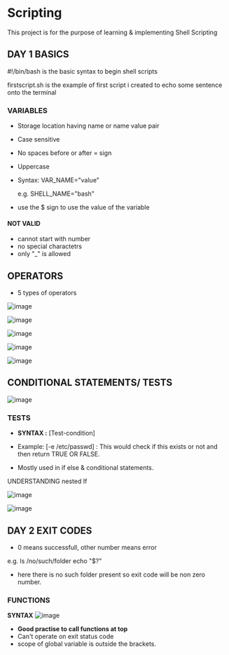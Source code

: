 # Scripting
This project is for the purpose of learning &amp; implementing Shell Scripting


## DAY 1 BASICS

#!/bin/bash is the basic syntax to begin shell scripts

firstscript.sh is the example of first script i created to echo some sentence onto the terminal

### VARIABLES 

- Storage location having name or name value pair
- Case sensitive
- No spaces before or after = sign
- Uppercase
- Syntax:
    VAR_NAME="value"

    e.g. SHELL_NAME="bash"

- use the $ sign to use the value of the variable

#### NOT VALID
- cannot start with number
- no special charactetrs
- only "_" is allowed



## OPERATORS

- 5 types of operators

![image](https://user-images.githubusercontent.com/65087388/168475721-476101d6-6308-47c4-9503-2e60e5700f44.png)

![image](https://user-images.githubusercontent.com/65087388/168475757-bc051c83-4a87-40f6-8e55-e07052ca92df.png)

![image](https://user-images.githubusercontent.com/65087388/168475841-08bf3623-24dc-414a-8354-056d0f6a2f2f.png)

![image](https://user-images.githubusercontent.com/65087388/168475919-2403699d-5a25-4ac1-9bee-e6d4c728d9ae.png)


![image](https://user-images.githubusercontent.com/65087388/168475965-846bee95-41a5-4dca-a494-1058a38076b5.png)


## CONDITIONAL STATEMENTS/ TESTS

![image](https://user-images.githubusercontent.com/65087388/168476075-b9e7c707-9c9e-4ea2-847f-cf915d5e841f.png)



### TESTS

- **SYNTAX :** [Test-condition]

- Example: 
[-e /etc/passwd] : This would check if this exists or not and then return TRUE OR FALSE.

- Mostly used in if else & conditional statements.

UNDERSTANDING nested If

![image](https://user-images.githubusercontent.com/65087388/168476329-37317150-c498-4366-9ffa-9e88ca9678dc.png)

![image](https://user-images.githubusercontent.com/65087388/168476381-51cd06c4-4c88-4ce7-99bf-738665ebd9fd.png)



## DAY 2 EXIT CODES

- 0 means successfull, other number means error
 
e.g. ls /no/such/folder
echo "$?"

- here there is no such folder present so exit code will be non zero number.


### FUNCTIONS

**SYNTAX**
![image](https://user-images.githubusercontent.com/65087388/170939978-1f5cceb3-c7c0-4d00-9aeb-cb5c5502786d.png)

- **Good practise to call functions at top**
- Can't operate on exit status code
- scope of global variable is outside the brackets.










